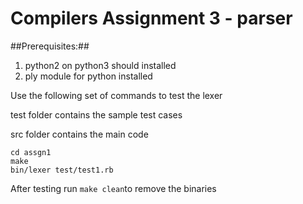 # Compilers Assignment 3 - parser

##Prerequisites:##
1. python2 on python3 should installed
2. ply module for python installed


Use the following set of commands to test the lexer

test folder contains the sample test cases

src folder contains the main code

```
cd assgn1
make
bin/lexer test/test1.rb
```

After testing run ```make clean```to remove the binaries